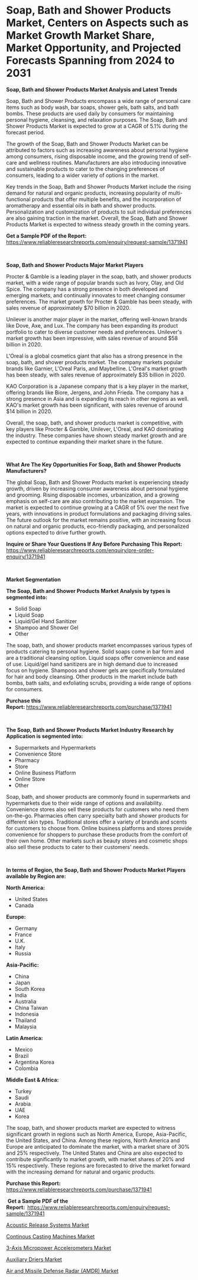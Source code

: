 <p><h1>Soap, Bath and Shower Products Market, Centers on Aspects such as Market Growth Market Share, Market Opportunity, and Projected Forecasts Spanning from 2024 to 2031</h1></p><p><strong>Soap, Bath and Shower Products Market Analysis and Latest Trends</strong></p>
<p><p>Soap, Bath and Shower Products encompass a wide range of personal care items such as body wash, bar soaps, shower gels, bath salts, and bath bombs. These products are used daily by consumers for maintaining personal hygiene, cleansing, and relaxation purposes. The Soap, Bath and Shower Products Market is expected to grow at a CAGR of 5.1% during the forecast period.</p><p>The growth of the Soap, Bath and Shower Products Market can be attributed to factors such as increasing awareness about personal hygiene among consumers, rising disposable income, and the growing trend of self-care and wellness routines. Manufacturers are also introducing innovative and sustainable products to cater to the changing preferences of consumers, leading to a wider variety of options in the market.</p><p>Key trends in the Soap, Bath and Shower Products Market include the rising demand for natural and organic products, increasing popularity of multi-functional products that offer multiple benefits, and the incorporation of aromatherapy and essential oils in bath and shower products. Personalization and customization of products to suit individual preferences are also gaining traction in the market. Overall, the Soap, Bath and Shower Products Market is expected to witness steady growth in the coming years.</p></p>
<p><strong>Get a Sample PDF of the Report:&nbsp;</strong> <a href="https://www.reliableresearchreports.com/enquiry/request-sample/1371941">https://www.reliableresearchreports.com/enquiry/request-sample/1371941</a></p>
<p>&nbsp;</p>
<p><strong>Soap, Bath and Shower Products Major Market Players</strong></p>
<p><p>Procter & Gamble is a leading player in the soap, bath, and shower products market, with a wide range of popular brands such as Ivory, Olay, and Old Spice. The company has a strong presence in both developed and emerging markets, and continually innovates to meet changing consumer preferences. The market growth for Procter & Gamble has been steady, with sales revenue of approximately $70 billion in 2020.</p><p>Unilever is another major player in the market, offering well-known brands like Dove, Axe, and Lux. The company has been expanding its product portfolio to cater to diverse customer needs and preferences. Unilever's market growth has been impressive, with sales revenue of around $58 billion in 2020.</p><p>L'Oreal is a global cosmetics giant that also has a strong presence in the soap, bath, and shower products market. The company markets popular brands like Garnier, L'Oreal Paris, and Maybelline. L'Oreal's market growth has been steady, with sales revenue of approximately $35 billion in 2020.</p><p>KAO Corporation is a Japanese company that is a key player in the market, offering brands like Biore, Jergens, and John Frieda. The company has a strong presence in Asia and is expanding its reach in other regions as well. KAO's market growth has been significant, with sales revenue of around $14 billion in 2020.</p><p>Overall, the soap, bath, and shower products market is competitive, with key players like Procter & Gamble, Unilever, L'Oreal, and KAO dominating the industry. These companies have shown steady market growth and are expected to continue expanding their market share in the future.</p></p>
<p>&nbsp;</p>
<p><strong>What Are The Key Opportunities For Soap, Bath and Shower Products Manufacturers?</strong></p>
<p><p>The global Soap, Bath and Shower Products market is experiencing steady growth, driven by increasing consumer awareness about personal hygiene and grooming. Rising disposable incomes, urbanization, and a growing emphasis on self-care are also contributing to the market expansion. The market is expected to continue growing at a CAGR of 5% over the next five years, with innovations in product formulations and packaging driving sales. The future outlook for the market remains positive, with an increasing focus on natural and organic products, eco-friendly packaging, and personalized options expected to drive further growth.</p></p>
<p><strong>Inquire or Share Your Questions If Any Before Purchasing This Report:</strong> <a href="https://www.reliableresearchreports.com/enquiry/pre-order-enquiry/1371941">https://www.reliableresearchreports.com/enquiry/pre-order-enquiry/1371941</a></p>
<p>&nbsp;</p>
<p><strong>Market Segmentation</strong></p>
<p><strong>The Soap, Bath and Shower Products Market Analysis by types is segmented into:</strong></p>
<p><ul><li>Solid Soap</li><li>Liquid Soap</li><li>Liquid/Gel Hand Sanitizer</li><li>Shampoo and Shower Gel</li><li>Other</li></ul></p>
<p><p>The soap, bath, and shower products market encompasses various types of products catering to personal hygiene. Solid soaps come in bar form and are a traditional cleansing option. Liquid soaps offer convenience and ease of use. Liquid/gel hand sanitizers are in high demand due to increased focus on hygiene. Shampoos and shower gels are specifically formulated for hair and body cleansing. Other products in the market include bath bombs, bath salts, and exfoliating scrubs, providing a wide range of options for consumers.</p></p>
<p><strong>Purchase this Report:&nbsp;</strong><a href="https://www.reliableresearchreports.com/purchase/1371941">https://www.reliableresearchreports.com/purchase/1371941</a></p>
<p>&nbsp;</p>
<p><strong>The Soap, Bath and Shower Products Market Industry Research by Application is segmented into:</strong></p>
<p><ul><li>Supermarkets and Hypermarkets</li><li>Convenience Store</li><li>Pharmacy</li><li>Store</li><li>Online Business Platform</li><li>Online Store</li><li>Other</li></ul></p>
<p><p>Soap, bath, and shower products are commonly found in supermarkets and hypermarkets due to their wide range of options and availability. Convenience stores also sell these products for customers who need them on-the-go. Pharmacies often carry specialty bath and shower products for different skin types. Traditional stores offer a variety of brands and scents for customers to choose from. Online business platforms and stores provide convenience for shoppers to purchase these products from the comfort of their own home. Other markets such as beauty stores and cosmetic shops also sell these products to cater to their customers' needs.</p></p>
<p>&nbsp;</p>
<p><strong>In terms of Region, the Soap, Bath and Shower Products Market Players available by Region are:</strong></p>
<p>
    <p> <strong> North America: </strong>
        <ul>
            <li>United States</li>
            <li>Canada</li>
        </ul>
        </p> 
    <p> <strong> Europe: </strong>
        <ul>
            <li>Germany</li>
            <li>France</li>
            <li>U.K.</li>
            <li>Italy</li>
            <li>Russia</li>
        </ul>
        </p> 
    <p> <strong> Asia-Pacific: </strong>
        <ul>
            <li>China</li>
            <li>Japan</li>
            <li>South Korea</li>
            <li>India</li>
            <li>Australia</li>
            <li>China Taiwan</li>
            <li>Indonesia</li>
            <li>Thailand</li>
            <li>Malaysia</li>
        </ul>
        </p> 
    <p> <strong> Latin America: </strong>
        <ul>
            <li>Mexico</li>
            <li>Brazil</li>
            <li>Argentina Korea</li>
            <li>Colombia</li>
        </ul>
        </p> 
    <p> <strong> Middle East & Africa: </strong>
        <ul>
            <li>Turkey</li>
            <li>Saudi</li>
            <li>Arabia</li>
            <li>UAE</li>
            <li>Korea</li>
        </ul>
    </p>
    </p>
<p><p>The soap, bath, and shower products market are expected to witness significant growth in regions such as North America, Europe, Asia-Pacific, the United States, and China. Among these regions, North America and Europe are anticipated to dominate the market, with a market share of 30% and 25% respectively. The United States and China are also expected to contribute significantly to market growth, with market shares of 20% and 15% respectively. These regions are forecasted to drive the market forward with the increasing demand for natural and organic products.</p></p>
<p><strong>Purchase this Report: </strong><a href="https://www.reliableresearchreports.com/purchase/1371941">https://www.reliableresearchreports.com/purchase/1371941</a></p>
<p>&nbsp;<strong>Get a Sample PDF of the Report:&nbsp;&nbsp;</strong><a href="https://www.reliableresearchreports.com/enquiry/request-sample/1371941">https://www.reliableresearchreports.com/enquiry/request-sample/1371941</a></p>
<p><strong></strong></p>
<p><p><a href="https://medium.com/@jeanlopez1945/acoustic-release-systems-market-analysis-its-cagr-market-segmentation-and-global-industry-4ebe8929813a">Acoustic Release Systems Market</a></p><p><a href="https://medium.com/@rosejohnson762014/continous-casting-machines-market-research-report-its-history-and-forecast-2024-to-2031-43b5b660710c">Continous Casting Machines Market</a></p><p><a href="https://medium.com/@jeanlopez1945/3-axis-micropower-accelerometers-market-size-market-outlook-and-market-forecast-2024-to-2031-d1fea09a3c71">3-Axis Micropower Accelerometers Market</a></p><p><a href="https://medium.com/@rosejohnson762014/auxiliary-driers-market-furnishes-information-on-market-share-market-trends-and-market-growth-27d175abee91">Auxiliary Driers Market</a></p><p><a href="https://medium.com/@jeanlopez1945/air-and-missile-defense-radar-amdr-market-size-and-market-trends-complete-industry-overview-d5541b443459">Air and Missile Defense Radar (AMDR) Market</a></p></p>